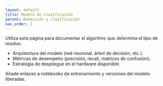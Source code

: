 ```yaml
---
layout: default
title: Modelo de clasificación
parent: Detección y clasificación
nav_order: 2
---
```


Utiliza esta página para documentar el algoritmo que determina el tipo de residuo.

- Arquitectura del modelo (red neuronal, árbol de decisión, etc.).
- Métricas de desempeño (precisión, recall, matrices de confusión).
- Estrategia de despliegue en el hardware disponible.

Añade enlaces a notebooks de entrenamiento y versiones del modelo liberadas.
